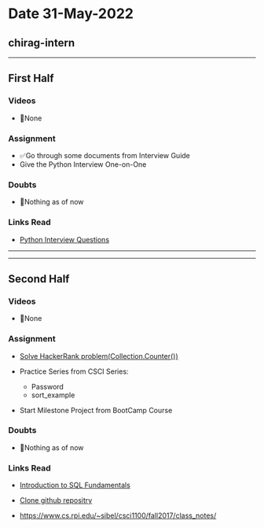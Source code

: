 # Date 31-May-2022

## chirag-intern

<hr>

## First Half

### Videos

- 🚫None

### Assignment

- ✅Go through some documents from Interview Guide
- Give the Python Interview One-on-One

### Doubts

- 🚫Nothing as of now

### Links Read

- [Python Interview Questions](https://www.interviewbit.com/python-interview-questions/)

<hr>
<hr>

## Second Half

### Videos

- 🚫None

### Assignment

- [Solve HackerRank problem(Collection.Counter())](https://github.com/sp18-interns/chirag-intern/blob/main/31-May-2022/HackerRank/collections-counter-problem.png)

- Practice Series from CSCI Series:

  - Password
  - sort_example

- Start Milestone Project from BootCamp Course

### Doubts

- 🚫Nothing as of now

### Links Read

- [Introduction to SQL Fundamentals](https://www.thoughtco.com/sql-fundamentals-1019780)

- [Clone github repositry](https://www.jcchouinard.com/clone-github-repository-on-windows/)

- https://www.cs.rpi.edu/~sibel/csci1100/fall2017/class_notes/
